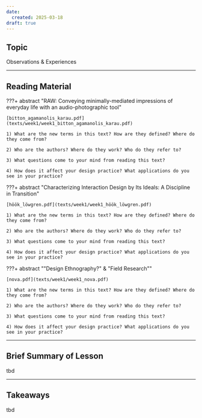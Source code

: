 ```yaml
---
date:
  created: 2025-03-18
draft: true
---
```


## Topic
Observations & Experiences

___

## Reading Material

???+ abstract "RAW: Conveying minimally-mediated impressions of everyday life with an audio-photographic tool"

    [bitton_agamanolis_karau.pdf](texts/week1/week1_bitton_agamanolis_karau.pdf)

    1) What are the new terms in this text? How are they defined? Where do they come from?

    2) Who are the authors? Where do they work? Who do they refer to? 

    3) What questions come to your mind from reading this text?

    4) How does it affect your design practice? What applications do you see in your practice?


???+ abstract "Characterizing Interaction Design by Its Ideals: A Discipline in Transition"

    [höök_löwgren.pdf](texts/week1/week1_höök_löwgren.pdf)

    1) What are the new terms in this text? How are they defined? Where do they come from?

    2) Who are the authors? Where do they work? Who do they refer to? 

    3) What questions come to your mind from reading this text?

    4) How does it affect your design practice? What applications do you see in your practice?


???+ abstract ""Design Ethnography?" & "Field Research""

    [nova.pdf](texts/week1/week1_nova.pdf)

    1) What are the new terms in this text? How are they defined? Where do they come from?

    2) Who are the authors? Where do they work? Who do they refer to? 

    3) What questions come to your mind from reading this text?

    4) How does it affect your design practice? What applications do you see in your practice?


___

## Brief Summary of Lesson
tbd

___

## Takeaways
tbd